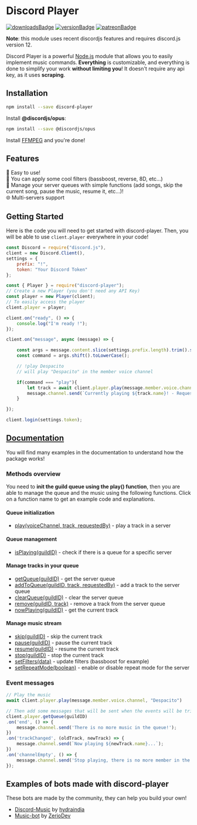 # Discord Player

[![downloadsBadge](https://img.shields.io/npm/dt/discord-player?style=for-the-badge)](https://npmjs.com/discord-player)
[![versionBadge](https://img.shields.io/npm/v/discord-player?style=for-the-badge)](https://npmjs.com/discord-player)
[![patreonBadge](https://img.shields.io/endpoint.svg?url=https%3A%2F%2Fshieldsio-patreon.herokuapp.com%2FAndroz2091%2Fpledges&style=for-the-badge)](https://patreon.com/Androz2091)

**Note**: this module uses recent discordjs features and requires discord.js version 12.

Discord Player is a powerful [Node.js](https://nodejs.org) module that allows you to easily implement music commands. **Everything** is customizable, and everything is done to simplify your work **without limiting you**! It doesn't require any api key, as it uses **scraping**.

## Installation

```sh
npm install --save discord-player
```

Install **@discordjs/opus**:

```sh
npm install --save @discordjs/opus
```

Install [FFMPEG](https://www.ffmpeg.org/download.html) and you're done!

## Features

🤘 Easy to use!  
🎸 You can apply some cool filters (bassboost, reverse, 8D, etc...)  
🎼 Manage your server queues with simple functions (add songs, skip the current song, pause the music, resume it, etc...)!  
🌐 Multi-servers support

## Getting Started

Here is the code you will need to get started with discord-player. Then, you will be able to use `client.player` everywhere in your code!

```js
const Discord = require("discord.js"),
client = new Discord.Client(),
settings = {
    prefix: "!",
    token: "Your Discord Token"
};

const { Player } = require("discord-player");
// Create a new Player (you don't need any API Key)
const player = new Player(client);
// To easily access the player
client.player = player;

client.on("ready", () => {
    console.log("I'm ready !");
});

client.on("message", async (message) => {

    const args = message.content.slice(settings.prefix.length).trim().split(/ +/g);
    const command = args.shift().toLowerCase();

    // !play Despacito
    // will play "Despacito" in the member voice channel

    if(command === "play"){
        let track = await client.player.play(message.member.voice.channel, args[0], message.member.user.tag);
        message.channel.send(`Currently playing ${track.name}! - Requested by ${track.requestedBy}`);
    }

});

client.login(settings.token);
```

## [Documentation](https://discord-player.js.org)

You will find many examples in the documentation to understand how the package works!

### Methods overview

You need to **init the guild queue using the play() function**, then you are able to manage the queue and the music using the following functions. Click on a function name to get an example code and explanations.

#### Queue initialization

* [play(voiceChannel, track, requestedBy)](https://discord-player.js.org/Player.html#play) - play a track in a server

#### Queue management

* [isPlaying(guildID)](https://discord-player.js.org/Player.html#isPlaying) - check if there is a queue for a specific server

#### Manage tracks in your queue

* [getQueue(guildID)](https://discord-player.js.org/Player.html#getQueue) - get the server queue
* [addToQueue(guildID, track, requestedBy)](https://discord-player.js.org/Player.html#addToQueue) - add a track to the server queue
* [clearQueue(guildID)](https://discord-player.js.org/Player.html#clearQueue) - clear the server queue
* [remove(guildID, track)](https://discord-player.js.org/Player.html#remove) - remove a track from the server queue
* [nowPlaying(guildID)](https://discord-player.js.org/Player.html#nowPlaying) - get the current track

#### Manage music stream

* [skip(guildID)](https://discord-player.js.org/Player.html#skip) - skip the current track
* [pause(guildID)](https://discord-player.js.org/Player.html#pause) - pause the current track
* [resume(guildID)](https://discord-player.js.org/Player.html#resume) - resume the current track
* [stop(guildID)](https://discord-player.js.org/Player.html#stop) - stop the current track
* [setFilters(data)](https://discord-player.js.org/Player.html#setFilters) - update filters (bassboost for example)
* [setRepeatMode(boolean)](https://discord-player.js.org/Player.html#setRepeatMode) - enable or disable repeat mode for the server

### Event messages

```js
// Play the music
await client.player.play(message.member.voice.channel, "Despacito")

// Then add some messages that will be sent when the events will be triggered
client.player.getQueue(guildID)
.on('end', () => {
    message.channel.send('There is no more music in the queue!');
})
.on('trackChanged', (oldTrack, newTrack) => {
    message.channel.send(`Now playing ${newTrack.name}...`);
})
.on('channelEmpty', () => {
    message.channel.send('Stop playing, there is no more member in the voice channel...');
});
```

## Examples of bots made with discord-player

These bots are made by the community, they can help you build your own!

* [Discord-Music](https://github.com/hydraindia/discord-music) by [hydraindia](https://github.com/hydraindia)
* [Music-bot](https://github.com/ZerioDev/Music-bot) by [ZerioDev](https://github.com/ZerioDev)
